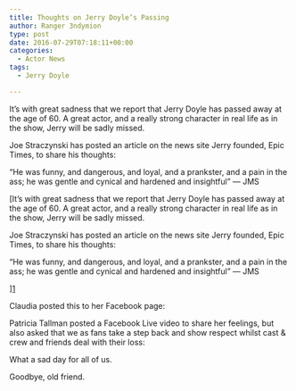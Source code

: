 ```yaml
---
title: Thoughts on Jerry Doyle’s Passing
author: Ranger 3ndymion
type: post
date: 2016-07-29T07:18:11+00:00
categories:
  - Actor News
tags:
  - Jerry Doyle

---
```

It&#8217;s with great sadness that we report that Jerry Doyle has passed away at the age of 60. A great actor, and a really strong character in real life as in the show, Jerry will be sadly missed.

Joe Straczynski has posted an article on the news site Jerry founded, Epic Times, to share his thoughts:

&#8220;He was funny, and dangerous, and loyal, and a prankster, and a pain in the ass; he was gentle and cynical and hardened and insightful&#8221; — JMS

[It&#8217;s with great sadness that we report that Jerry Doyle has passed away at the age of 60. A great actor, and a really strong character in real life as in the show, Jerry will be sadly missed.

Joe Straczynski has posted an article on the news site Jerry founded, Epic Times, to share his thoughts:

&#8220;He was funny, and dangerous, and loyal, and a prankster, and a pain in the ass; he was gentle and cynical and hardened and insightful&#8221; — JMS

][1]

Claudia posted this to her Facebook page:



Patricia Tallman posted a Facebook Live video to share her feelings, but also asked that we as fans take a step back and show respect whilst cast & crew and friends deal with their loss:



What a sad day for all of us.

Goodbye, old friend.

 [1]: http://www.epictimes.com/07/28/2016/j-michael-straczynskis-statement-death-jerry-doyle/
